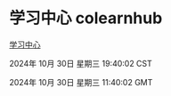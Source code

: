 # 学习中心 colearnhub
[学习中心](http://219.139.197.74:56308/colearnhub/)

2024年 10月 30日 星期三 19:40:02 CST

2024年 10月 30日 星期三 11:40:02 GMT
